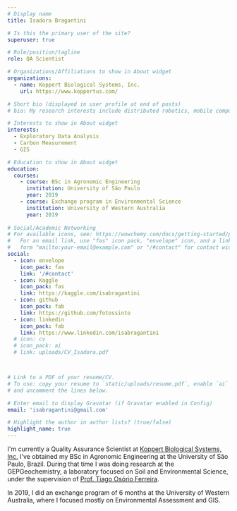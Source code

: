 ```yaml
---
# Display name
title: Isadora Bragantini

# Is this the primary user of the site?
superuser: true

# Role/position/tagline
role: QA Scientist

# Organizations/Affiliations to show in About widget
organizations:
  - name: Koppert Biological Systems, Inc.
    url: https://www.koppertus.com/

# Short bio (displayed in user profile at end of posts)
# bio: My research interests include distributed robotics, mobile computing and programmable matter.

# Interests to show in About widget
interests:
  - Exploratory Data Analysis
  - Carbon Measurement
  - GIS

# Education to show in About widget
education:
  courses:
    - course: BSc in Agronomic Engineering
      institution: University of São Paulo
      year: 2019
    - course: Exchange program in Environmental Science
      institution: University of Western Australia
      year: 2019
    
# Social/Academic Networking
# For available icons, see: https://wowchemy.com/docs/getting-started/page-builder/#icons
#   For an email link, use "fas" icon pack, "envelope" icon, and a link in the
#   form "mailto:your-email@example.com" or "/#contact" for contact widget.
social:
  - icon: envelope
    icon_pack: fas
    link: '/#contact'
  - icon: Kaggle
    icon_pack: fas
    link: https://kaggle.com/isabragantini
  - icon: github
    icon_pack: fab
    link: https://github.com/fotossinto
  - icon: linkedin
    icon_pack: fab
    link: https://www.linkedin.com/isabragantini
  # icon: cv
  # icon_pack: ai
  # link: uploads/CV_Isadora.pdf



# Link to a PDF of your resume/CV.
# To use: copy your resume to `static/uploads/resume.pdf`, enable `ai` icons in `params.toml`,
# and uncomment the lines below.

# Enter email to display Gravatar (if Gravatar enabled in Config)
email: 'isabragantini@gmail.com'

# Highlight the author in author lists? (true/false)
highlight_name: true
---
```


I'm currently a Quality Assurance Scientist at [Koppert Biological Systems, Inc.](https://www.koppertus.com/) I've obtained my BSc in Agronomic Engineering at the University of São Paulo, Brazil. During that time I was doing research at the GEPGeochemistry, a laboratory focused on Soil and Environmental Science, under the supervision of [Prof. Tiago Osório Ferreira](https://scholar.google.com/citations?hl=pt-BR&user=IEMFFVIAAAAJ). 

In 2019, I did an exchange program of 6 months at the University of Western Australia, where I focused mostly on Environmental Assessment and GIS. 
